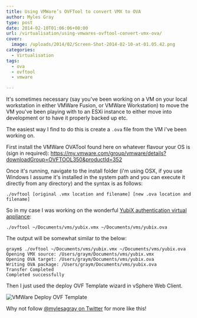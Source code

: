 ```yaml
---
title: Using VMWare’s OVFTool to convert VMX to OVA
author: Myles Gray
type: post
date: 2014-02-10T01:06:06+00:00
url: /virtualisation/using-vmwares-ovftool-convert-vmx-ova/
cover:
  image: /uploads/2014/02/Screen-Shot-2014-02-10-at-01.05.42.png
categories:
  - Virtualisation
tags:
  - ova
  - ovftool
  - vmware

---
```

It's sometimes necessary (say you've been working on a VM on your local workstation in either VMWare Fusion, or VMWare Workstation) to move the VM you've been playing with to an ESXi instance to either move into development or to have it properly backed up etc.

The easiest way I find to do this is create a `.ova` file from the VM i've been working on.

First install the VMWare OVATool found here on whatever flavour your OS is (sign in required): https://my.vmware.com/group/vmware/details?downloadGroup=OVFTOOL350&productId=352

Once it's running, navigate to the install folder (i'm using OSX, if you use Windows I assume it's installed in the system path and you can execute it directly from any directory) and the syntax is as follows:

    ./ovftool [original .vmx location and filename] [new .ova location and filename]
    

So in my case I was working on the wonderful [YubiX authentication virtual appliance][1]:

    ./ovftool ~/Documents/vms/yubix.vmx ~/Documents/vms/yubix.ova
    

The output will be somewhat similar to the below:

    graym$ ./ovftool ~/Documents/vms/yubix.vmx ~/Documents/vms/yubix.ova
    Opening VMX source: /Users/graym/Documents/vms/yubix.vmx
    Opening OVA target: /Users/graym/Documents/vms/yubix.ova
    Writing OVA package: /Users/graym/Documents/vms/yubix.ova
    Transfer Completed                    
    Completed successfully
    

Then I just used the deploy OVF Template wizard in vSphere Web Client.

![VMWare Deploy OVF Template][2] 

Why not follow [@mylesagray on Twitter][3] for more like this!

 [1]: http://opensource.yubico.com/yubix-vm/
 [2]: /uploads/2014/02/Screen-Shot-2014-02-10-at-01.05.42.png
 [3]: https://twitter.com/mylesagray